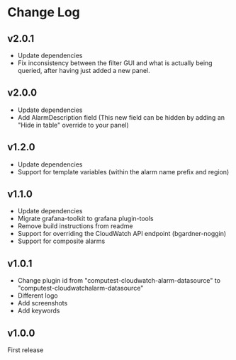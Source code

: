 # Change Log

## v2.0.1
* Update dependencies
* Fix inconsistency between the filter GUI and what is actually being queried, after having just added a new panel.

## v2.0.0
* Update dependencies
* Add AlarmDescription field
  (This new field can be hidden by adding an "Hide in table" override to your panel)

## v1.2.0
* Update dependencies
* Support for template variables (within the alarm name prefix and region)

## v1.1.0
* Update dependencies
* Migrate grafana-toolkit to grafana plugin-tools
* Remove build instructions from readme
* Support for overriding the CloudWatch API endpoint (bgardner-noggin)
* Support for composite alarms

## v1.0.1
* Change plugin id from "computest-cloudwatch-alarm-datasource" to "computest-cloudwatchalarm-datasource"
* Different logo
* Add screenshots
* Add keywords

## v1.0.0
First release
